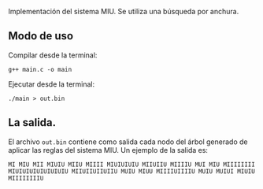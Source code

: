 Implementación del sistema MIU. Se utiliza una búsqueda por anchura.


## Modo de uso

Compilar desde la terminal:

`g++ main.c -o main`

Ejecutar desde la terminal:

`./main > out.bin`

## La salida.

El archivo `out.bin` contiene como salida cada nodo del árbol generado de aplicar las reglas del sistema MIU. Un ejemplo de la salida es:

`
MI
MIU
MII
MIUIU
MIIU
MIIII
MIUIUIUIU
MIIUIIU
MIIIIU
MUI
MIU
MIIIIIIII
MIUIUIUIUIUIUIUIU
MIIUIIUIIUIIU
MUIU
MIUU
MIIIIUIIIIU
MUIU
MUIUI
MIUIU
MIIIIIIIIU
`
